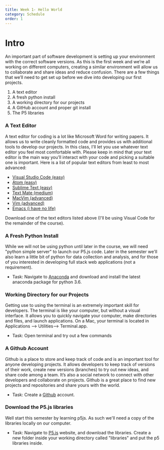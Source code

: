 ```yaml
---
title: Week 1- Hello World
category: Schedule
order: 1
---
```


# Intro
An important part of software development is setting up your environment with the correct software versions. As this is the first week and we’re all working on different computers, creating a similar environment will allow us to collaborate and share ideas and reduce confusion. There are a few things that we’ll need to get set up before we dive into developing our first projects.

1. A text editor
2. A fresh python install 
3. A working directory for our projects
4. A GitHub account and proper git install
5. The P5 libraries


### A Text Editor
A text editor for coding is a lot like Microsoft Word for writing papers. It allows us to write cleanly formatted code and provides us with additional tools to develop our projects. In this class, I'll let you use whatever text editor you feel most comfortable with. Please keep in mind that your text editor is the main way you’ll interact with your code and picking a suitable one is important. Here is a list of popular text editors from least to most advanced:

* [Visual Studio Code (easy)](https://code.visualstudio.com/)
* [Atom (easy)](https://atom.io/)
* [Sublime Text (easy)](https://www.sublimetext.com/)
* [Text Mate (medium)](https://macromates.com/)
* [MacVim (advanced)](http://macvim-dev.github.io/macvim/)
* [Vim (advanced)](http://www.vim.org/)
* [Emacs (i have no life)](https://www.gnu.org/software/emacs/)

Download one of the text editors listed above (I'll be using Visual Code for the remainder of the course).

### A Fresh Python Install
While we will not be using python until later in the course, we will need "python simple server" to launch our P5.js code. Later in the semester we'll also learn a little bit of python for data collection and analysis, and for those of you interested in developing full stack web applications (not a requirement). 
  
  * Task: Navigate to [Anaconda](https://www.anaconda.com/download/#macos) and download and install the latest anaconda package for python 3.6.

### Working Directory for our Projects
Getting use to using the terminal is an extremely important skill for developers. The terminal is  like your computer, but without a visual interface. It allows you to quickly navigate your computer, make directories and files, and launch applications. On a Mac, your terminal is located in Applications --> Utilities--> Terminal.app.
  
   * Task: Open terminal and try out a few commands 

### A Github Account
Github is a place to store and keep track of code and is an important tool for anyone developing projects. It allows developers to keep track of versions of their work, create new versions (branches) to try out new ideas, and share code among a team. It’s also a social network to connect with other developers and collaborate on projects. Github is a great place to find new projects and repositories and share yours with the world.
  
  * Task: Create a [Github](https://github.com/) account. 

### Download the P5.js libraries
Well start this semester by learning p5js. As such we'll need a copy of the libraries locally on our computer. 
  
  * Task: Navigate to [P5.js](https://p5js.org/) website, and download the libraries. Create a new folder inside your working directory called "libraries" and put the p5 libraries inside.





